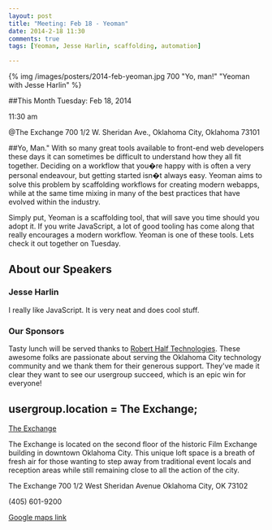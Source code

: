 ```yaml
---
layout: post
title: "Meeting: Feb 18 - Yeoman"
date: 2014-2-18 11:30
comments: true
tags: [Yeoman, Jesse Harlin, scaffolding, automation]

---
```


{% img  /images/posters/2014-feb-yeoman.jpg  700 "Yo, man!" "Yeoman with Jesse Harlin" %}

##This Month
Tuesday: Feb 18, 2014 

11:30 am

@The Exchange
700 1/2 W. Sheridan Ave.,
Oklahoma City, Oklahoma
73101


##Yo, Man."
With so many great tools available to front-end web developers these days it can sometimes be difficult to understand how they all fit together. Deciding on a workflow that you�re happy with is often a very personal endeavour, but getting started isn�t always easy. Yeoman aims to solve this problem by scaffolding workflows for creating modern webapps, while at the same time mixing in many of the best practices that have evolved within the industry.

Simply put, Yeoman is a scaffolding tool, that will save you time should you adopt it. If you write JavaScript, a lot of good tooling has come along that really encourages a modern workflow. Yeoman is one of these tools. Lets check it out together on Tuesday.

<!-- more -->

## About our Speakers

### Jesse Harlin
I really like JavaScript. It is very neat and does cool stuff.

### Our Sponsors
Tasty lunch will be served thanks to [Robert Half Technologies](http://www.roberthalftechnology.com/). These awesome folks are passionate about serving the Oklahoma City technology community and we thank them for their generous support. They've made it clear they want to see our usergroup succeed, which is an epic win for everyone!

## usergroup.location = The Exchange;


[The Exchange](http://www.exchangeokc.com/) 

The Exchange is located on the second floor of the historic Film Exchange building in downtown Oklahoma City.  This unique loft space is a breath of fresh air for those wanting to step away from traditional event locals and reception areas while still remaining close to all the action of the city.

The Exchange
700 1/2 West Sheridan Avenue
Oklahoma City, OK 73102

(405) 601-9200    


[Google maps link](https://maps.google.com/maps?q=+700+West+Sheridan+Avenue+Oklahoma+City,+OK+73102&hl=en&sll=37.0625,-95.677068&sspn=83.75977,57.919922&hnear=700+W+Sheridan+Ave,+Oklahoma+City,+Oklahoma+73102&t=m&z=17)

